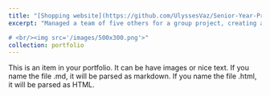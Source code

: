 ```yaml
---
title: "[Shopping website](https://github.com/UlyssesVaz/Senior-Year-Projects/blob/main/Shopping-App)"
excerpt: "Managed a team of five others for a group project, creating a shopping app. Learned to break the project into smaller tasks to distribute workload while helping others understand the project scope and division.

# <br/><img src='/images/500x300.png'>"
collection: portfolio
---
```


This is an item in your portfolio. It can be have images or nice text. If you name the file .md, it will be parsed as markdown. If you name the file .html, it will be parsed as HTML. 

